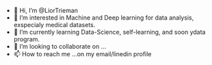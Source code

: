 - 👋 Hi, I’m @LiorTrieman
- 👀 I’m interested in Machine and Deep learning for data analysis, exspecialy medical datasets.
- 🌱 I’m currently learning Data-Science, self-learning, and soon ydata program.
- 💞️ I’m looking to collaborate on ...
- 📫 How to reach me ...on my email/linedin profile

<!---
LiorTrieman/LiorTrieman is a ✨ special ✨ repository because its `README.md` (this file) appears on your GitHub profile.
You can click the Preview link to take a look at your changes.
--->
